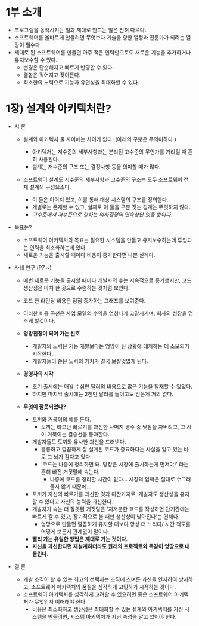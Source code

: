 # 1부 소개
- 프로그램을 동작시키는 일과 제대로 만드는 일은 전혀 다르다.
- 소프트웨어를 올바르게 만들려면 무엇보다 기술을 향한 열정과 전문가가 되려는 열망이 필수다.
- 제대로 된 소프트웨어를 만들면 아주 적은 인력만으로도 새로운 기능을 추가하거나 유지보수할 수 있다.
  - 변경은 단순해지고 빠르게 반영할 수 있다.
  - 결함은 적어지고 잦아든다.
  - 최소한의 노력으로 기능과 유연성을 최대화할 수 있다.

# 1장) 설계와 아키텍처란?
- 서 론
  - 설계와 아키텍처 둘 사이에는 차이가 없다. (아래의 구분은 무의미하다.)
    - 아키텍처는 저수준의 세부사항과는 분리된 고수준의 무언가를 가리킬 때 흔히 사용된다.
    - 설계는 저수준의 구조 또는 결정사항 등을 의미할 때가 많다.

  - 소프트웨어 설계도 저수준의 세부사항과 고수준의 구조는 모두 소프트웨어 전체 설계의 구성요소다.
    - 이 둘은 이어져 있고, 이를 통해 대상 시스템의 구조를 정의한다.
    - 개별로는 존재할 수 없고, 실제로 이 둘을 구분 짓는 경계는 뚜렷하지 않다.
    - *고수준에서 저수준으로 향하는 의사결정의 연속성만 있을 뿐이다.*

- 목표는?
  - 소프트웨어 아키텍처의 목표는 필요한 시스템을 만들고 유지보수하는데 투입되는 인력을 최소화하는데 있다.
  - 새로운 기능을 출시할 때마다 비용이 증가한다면 나쁜 설계다.

- 사례 연구 (P7 ~)
  - 매번 새로운 기능을 출시할 때마다 개발자의 수는 지속적으로 증가했지만, 코드 생산성은 마치 한 곳으로 수렴하는 것처럼 보인다.
  - 코드 한 라인당 비용은 점점 증가하는 그래프를 보여준다.
  - 이러한 비용 곡선은 사업 모델의 수익을 엄청나게 고갈시키며, 회사의 성장을 멈추게 할것이다.
  
  - **엉망진창이 되어 가는 신호**
    - 개발자의 노력은 기능 개발보다는 엉망이 된 상황에 대처하는 데 소모되기 시작한다.
    - 개발자들이 쏟은 노력의 가치가 결국 보잘것없게 된다.
  
  - **경영자의 시각**
    - 초기 출시에는 매월 수십만 달러의 비용으로 많은 기능을 탑재할 수 있었다.
    - 하지만 마지막 출시에는 2천만 달러를 들이고도 얻은게 거의 없다.
    
  - **무엇이 잘못되었나?**
    - 토끼와 거북이의 예를 든다.
      - 토끼는 타고난 빠르기를 과신한 나머지 경주 중 낮잠을 자버리고, 그 사이 거북이는 결승선을 통과한다.
    - 개발자들도 토끼와 유사한 과신을 드러낸다.
      - 훌륭하고 깔끔하게 잘 설계된 코드가 중요하다는 사실을 알고 있는 바로 그 뇌가 잠자고 있다.
      - '코드는 나중에 정리하면 돼. 당장은 시장에 출시하는게 먼저야!' 라는 흔해 빠진 거짓말에 속는다.
        - 나중에 코드를 정리할 시간이 없다... 시장의 압박은 절대로 수그러들지 않기 때문에...
    - 토끼가 자신의 빠르기를 과신한 것과 마찬가지로, 개발자도 생산성을 유지할 수 있다고 자신의 능력을 과신한다.
    - 개발자가 속는 더 잘못된 거짓말은 '지저분한 코드를 작성하면 단기간에는 빠르게 갈 수 있고, 장기적으로 볼 때만 생산성이 낮아진다'는 견해다.
      - 엉망으로 만들면 깔끔하게 유지할 때보다 항상 더 느리다/ 시간 척도를 어떻게 보든지 관계없이 말이다.
    - **빨리 가는 유일한 방법은 제대로 가는 것이다.**
    - **자신을 과신한다면 재설계하더라도 원래의 프로젝트와 똑같이 엉망으로 내몰린다.**
    
- 결 론
  - 개발 조직이 할 수 있는 최고의 선택지는 조직에 스며든 과신을 인지하여 방지하고, 소프트웨어 아키텍처의 품질을 심각하게 고민하기 시작하는 것이다.
  - 소프트웨어 아키텍처를 심각하게 고려할 수 있으려면 좋은 소프트웨어 아키텍처가 무엇인지 이해해야 한다.
    - 비용은 최소화하고 생산성은 최대화할 수 있는 설계와 아키텍처를 가진 시스템을 만들려면, 시스템 아키텍처가 지닌 속성을 알고 있어야 한다.
  
  
